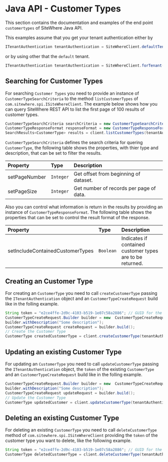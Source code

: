 # Java API - Customer Types

<Seo/>

This section contains the documentation and examples of the end point `customertypes` of SiteWhere Java API.

This examples assume that you get your tenant authentication either by

```java
ITenantAuthentication tenantAuthentication = SiteWhereClient.defaultTenant();
```

or by using other that the `default` tenant.

```java
ITenantAuthentication tenantAuthentication = SiteWhereClient.forTenant("token", "auth");
```

## Searching for Customer Types

For searching `Customer Types` you need to provide an instance of `CustomerTypeSearchCriteria` to the method
`listCustomerTypes` of `com.sitewhere.spi.ISiteWhereClient`. The example below shows how you can query SiteWhere REST API to
list the first page of 100 results of customer types.

```java
CustomerTypeSearchCriteria searchCriteria = new CustomerTypeSearchCriteria(1, 100);
CustomerTypeResponseFormat responseFormat = new CustomerTypeResponseFormat();
SearchResults<CustomerType> results = client.listCustomerTypes(tenantAuthentication, searchCriteria, responseFormat);
```

`CustomerTypeSearchCriteria` defines the search criteria for quering `CustomerType`, the following table shows the properties, with
thier type and description, that can be set to filter the results.

| Property      | Type      | Description                             |
| :------------ | :-------- | :-------------------------------------- |
| setPageNumber | `Integer` | Get offset from beginning of dataset.   |
| setPageSize   | `Integer` | Get number of records per page of data. |

Also you can control what information is return in the results by providing an instance of `CustomerTypeResponseFormat`.
The following table shows the properties that can be set to control the result format of the response.

| Property                         | Type      | Description                                               |
| :------------------------------- | :-------- | :-------------------------------------------------------- |
| setIncludeContainedCustomerTypes | `Boolean` | Indicates if contained customer types are to be returned. |

## Creating an Customer Type

For creating an `CustomerType` you need to call `createCustomerType` passing the `ITenantAuthentication` object and an
`CustomerTypeCreateRequest` build like in the folling example.

```java
String token = "e2ce4ffe-2d9c-4103-b519-1e07c58a2886"; // GUID for the Customer Type
CustomerTypeCreateRequest.Builder builder = new  CustomerTypeCreateRequest.Builder(token, "my customer type");
builder.withDescription("Some description");
CustomerTypeCreateRequest createRequest = builder.build();
// Create the Customer Type
CustomerType createdCustomerType = client.createCustomerType(tenantAuthentication, createRequest);
```

## Updating an existing Customer Type

For updating an `CustomerType` you need to call `updateCustomerType` passing the `ITenantAuthentication` object,
the `token` of the existing `CustomerType` and an `CustomerTypeCreateRequest` build like in the folling example.

```java
CustomerTypeCreateRequest.Builder builder = new  CustomerTypeCreateRequest.Builder(token, "my customer type");
builder.withDescription("Some description");
CustomerTypeCreateRequest updateRequest = builder.build();
// Update the Customer Type
CustomerType updatedCustomer = client.updateCustomerType(tenantAuthentication, token, updateRequest);
```

## Deleting an existing Customer Type

For deleting an existing `CustomerType` you need to call `deleteCustomerType` method of `com.sitewhere.spi.ISiteWhereClient`
providing the `token` of the customer type you want to delete, like the following example.

```java
String token = "e2ce4ffe-2d9c-4103-b519-1e07c58a2886"; // GUID for the Customer Type
CustomerType deletedCustomerType = client.deleteCustomerType(tenantAuthentication, token);
```
